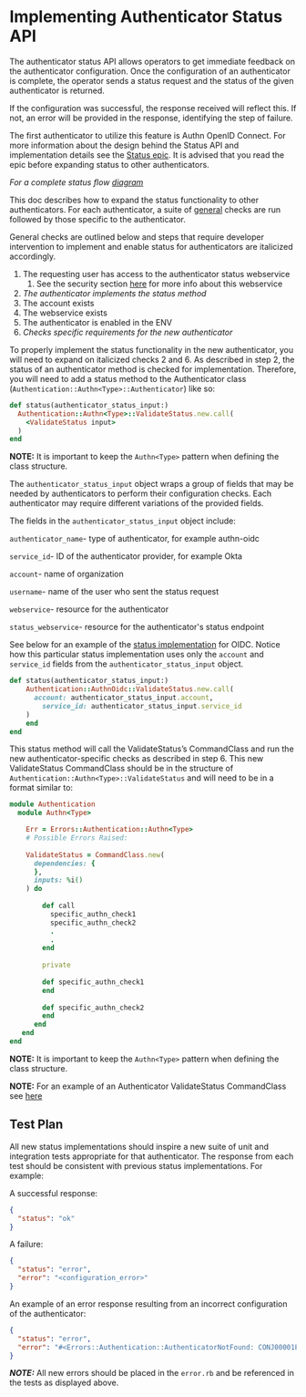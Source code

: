 # Implementing Authenticator Status API
The authenticator status API allows operators to get immediate feedback on the authenticator configuration. Once the configuration of an authenticator is complete, the operator sends a status request and the status of the given authenticator is returned. 

If the configuration was successful, the response received will reflect this. If not, an error will be provided in the response, identifying the step of failure.

The first authenticator to utilize this feature is Authn OpenID Connect. For more information about the design behind the Status API and implementation details see the [Status epic](https://github.com/cyberark/conjur/issues/1062). 
It is advised that you read the epic before expanding status to other authenticators.

_For a complete status flow [diagram](https://github.com/cyberark/conjur/blob/master/design/authenticators-status/authn-status-flow.jpeg)_

This doc describes how to expand the status functionality to other authenticators.
For each authenticator, a suite of [general](https://github.com/cyberark/conjur/blob/master/design/authenticators-status/authn_status_general.md) 
checks are run followed by those specific to the authenticator.  

General checks are outlined below and steps that require developer intervention to implement and enable status for authenticators are italicized accordingly.
1. The requesting user has access to the authenticator status webservice
    1. See the security section [here](https://github.com/cyberark/conjur/issues/1062) for more info about this webservice 
1. _The authenticator implements the status method_
1. The account exists
1. The webservice exists
1. The authenticator is enabled in the ENV
1. _Checks specific requirements for the new authenticator_

To properly implement the status functionality in the new authenticator, you will need to expand on italicized checks 2 and 6. 
As described in step 2, the status of an authenticator method is checked for implementation. Therefore, you will need to add a status method to the Authenticator class (`Authentication::Authn<Type>::Authenticator`) like so:

```ruby
def status(authenticator_status_input:)
  Authentication::Authn<Type>::ValidateStatus.new.call(
    <ValidateStatus input>
  )
end
```

**NOTE:** It is important to keep the `Authn<Type>` pattern when defining the class structure. 

The `authenticator_status_input` object wraps a group of fields that may be needed by authenticators to perform their configuration checks. Each authenticator may require different variations of the provided fields.

The fields in the `authenticator_status_input` object include:

`authenticator_name`- type of authenticator, for example authn-oidc

`service_id`- ID of the authenticator provider, for example Okta

`account`- name of organization

`username`- name of the user who sent the status request

`webservice`- resource for the authenticator

`status_webservice`- resource for the authenticator's status endpoint

See below for an example of the [status implementation](https://github.com/cyberark/conjur/blob/master/app/domain/authentication/authn_oidc/authenticator.rb#L12) for OIDC. Notice how this particular status implementation uses only the `account` and `service_id` fields from the `authenticator_status_input` object.
 
```ruby
def status(authenticator_status_input:)
    Authentication::AuthnOidc::ValidateStatus.new.call(
      account: authenticator_status_input.account,
        service_id: authenticator_status_input.service_id
    )
    end
end
```

This status method will call the ValidateStatus’s CommandClass and run the new authenticator-specific checks as described in step 6. This new 
ValidateStatus CommandClass should be in the structure of `Authentication::Authn<Type>::ValidateStatus` and will need to be in a format similar to:

```ruby
module Authentication
  module Authn<Type>

    Err = Errors::Authentication::Authn<Type>
    # Possible Errors Raised:
      
    ValidateStatus = CommandClass.new(
      dependencies: {
      },
      inputs: %i()
    ) do
    
        def call
          specific_authn_check1
          specific_authn_check2
          .
          .
        end
    
        private
        
        def specific_authn_check1 
        end
    
        def specific_authn_check2
        end
      end
   end
end
```

**NOTE:** It is important to keep the `Authn<Type>` pattern when defining the class structure. 

**NOTE:** For an example of an Authenticator ValidateStatus CommandClass see [here](https://github.com/cyberark/conjur/blob/master/app/domain/authentication/authn_oidc/validate_status.rb)

## Test Plan
All new status implementations should inspire a new suite of unit and integration tests appropriate for that authenticator.
The response from each test should be consistent with previous status implementations. For example:

A successful response:
```json
{
  "status": "ok"
}
```

A failure:
```json
{
  "status": "error",
  "error": "<configuration_error>"
}
```

An example of an error response resulting from an incorrect configuration of the authenticator:
```json
{
  "status": "error",
  "error": "#<Errors::Authentication::AuthenticatorNotFound: CONJ00001E Authenticator 'Authn<Type>' is not implemented in Conjur>"
}
```
***NOTE:*** All new errors should be placed in the `error.rb` and be referenced in the tests as displayed above.